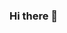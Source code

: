 ### Hi there 👋

<!--
**Zainabbas135/Zainabbas135** is a ✨ _special_ ✨ repository because its `README.md` (this file) appears on your GitHub profile.

Here are some ideas to get you started:

- 🔭 I’m currently working on android and web project
- 🌱 I’m currently learning React,Node and MongoDB
- 👯 I’m looking to collaborate on my android project
- 🤔 I’m looking for help with my mentors and skilful personalities
- 💬 Ask me about Web, android, sql or any tech related stuff
- 📫 How to reach me: Instagram @zainabbas_nuces
- 😄 Pronouns: He/His
- ⚡ Fun fact: I am interested in writing blogs and reading articles. I spend most of time in those people from which i can get good traits.
[![Anurag's GitHub stats]https://github-readme-stats.vercel.app/api?username=Zainabbas135)](https://github.com/Zainabbas135/github-readme-stats
-->
